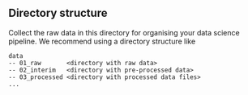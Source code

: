 Directory structure
----
Collect the raw data in this directory for organising your data science pipeline. We recommend using a directory structure like
```
data
-- 01_raw       <directory with raw data>
-- 02_interim   <directory with pre-processed data>
-- 03_processed <directory with processed data files>
...
```
